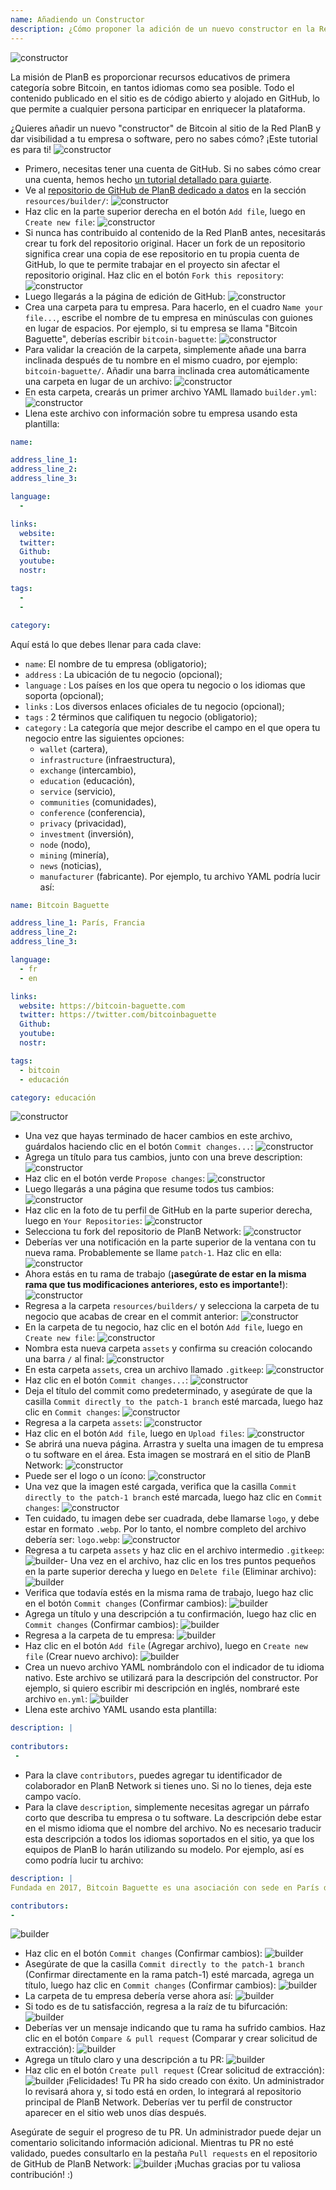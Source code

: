 ```yaml
---
name: Añadiendo un Constructor
description: ¿Cómo proponer la adición de un nuevo constructor en la Red PlanB?
---
```

![constructor](assets/cover.webp)

La misión de PlanB es proporcionar recursos educativos de primera categoría sobre Bitcoin, en tantos idiomas como sea posible. Todo el contenido publicado en el sitio es de código abierto y alojado en GitHub, lo que permite a cualquier persona participar en enriquecer la plataforma.

¿Quieres añadir un nuevo "constructor" de Bitcoin al sitio de la Red PlanB y dar visibilidad a tu empresa o software, pero no sabes cómo? ¡Este tutorial es para ti!
![constructor](assets/01.webp)
- Primero, necesitas tener una cuenta de GitHub. Si no sabes cómo crear una cuenta, hemos hecho [un tutorial detallado para guiarte](https://planb.network/tutorials/others/create-github-account).
- Ve al [repositorio de GitHub de PlanB dedicado a datos](https://github.com/PlanB-Network/bitcoin-educational-content/tree/dev/resources/builders) en la sección `resources/builder/`:
![constructor](assets/02.webp)
- Haz clic en la parte superior derecha en el botón `Add file`, luego en `Create new file`:
![constructor](assets/03.webp)
- Si nunca has contribuido al contenido de la Red PlanB antes, necesitarás crear tu fork del repositorio original. Hacer un fork de un repositorio significa crear una copia de ese repositorio en tu propia cuenta de GitHub, lo que te permite trabajar en el proyecto sin afectar el repositorio original. Haz clic en el botón `Fork this repository`:
![constructor](assets/04.webp)
- Luego llegarás a la página de edición de GitHub:
![constructor](assets/05.webp)
- Crea una carpeta para tu empresa. Para hacerlo, en el cuadro `Name your file...`, escribe el nombre de tu empresa en minúsculas con guiones en lugar de espacios. Por ejemplo, si tu empresa se llama "Bitcoin Baguette", deberías escribir `bitcoin-baguette`:
![constructor](assets/06.webp)
- Para validar la creación de la carpeta, simplemente añade una barra inclinada después de tu nombre en el mismo cuadro, por ejemplo: `bitcoin-baguette/`. Añadir una barra inclinada crea automáticamente una carpeta en lugar de un archivo:
![constructor](assets/07.webp)
- En esta carpeta, crearás un primer archivo YAML llamado `builder.yml`:
![constructor](assets/08.webp)
- Llena este archivo con información sobre tu empresa usando esta plantilla:

```yaml
name:

address_line_1:
address_line_2:
address_line_3: 

language:
  - 

links:
  website:
  twitter:
  Github:
  youtube:
  nostr:

tags:
  - 
  - 

category:
```

Aquí está lo que debes llenar para cada clave:
- `name`: El nombre de tu empresa (obligatorio);
- `address` : La ubicación de tu negocio (opcional);
- `language` : Los países en los que opera tu negocio o los idiomas que soporta (opcional);
- `links` : Los diversos enlaces oficiales de tu negocio (opcional);
- `tags` : 2 términos que califiquen tu negocio (obligatorio);
- `category` : La categoría que mejor describe el campo en el que opera tu negocio entre las siguientes opciones:
	- `wallet` (cartera),
	- `infrastructure` (infraestructura),
	- `exchange` (intercambio),
	- `education` (educación),
	- `service` (servicio),
	- `communities` (comunidades),
	- `conference` (conferencia),
	- `privacy` (privacidad),
	- `investment` (inversión),
	- `node` (nodo),
	- `mining` (minería),
	- `news` (noticias),
	- `manufacturer` (fabricante).
Por ejemplo, tu archivo YAML podría lucir así:
```yaml
name: Bitcoin Baguette

address_line_1: París, Francia
address_line_2:
address_line_3: 

language:
  - fr
  - en

links:
  website: https://bitcoin-baguette.com
  twitter: https://twitter.com/bitcoinbaguette
  Github:
  youtube:
  nostr:

tags:
  - bitcoin
  - educación

category: educación
```

![constructor](assets/09.webp)
- Una vez que hayas terminado de hacer cambios en este archivo, guárdalos haciendo clic en el botón `Commit changes...`:
![constructor](assets/10.webp)
- Agrega un título para tus cambios, junto con una breve description:
![constructor](assets/11.webp)
- Haz clic en el botón verde `Propose changes`:
![constructor](assets/12.webp)
- Luego llegarás a una página que resume todos tus cambios:
![constructor](assets/13.webp)
- Haz clic en la foto de tu perfil de GitHub en la parte superior derecha, luego en `Your Repositories`:
![constructor](assets/14.webp)
- Selecciona tu fork del repositorio de PlanB Network:
![constructor](assets/15.webp)
- Deberías ver una notificación en la parte superior de la ventana con tu nueva rama. Probablemente se llame `patch-1`. Haz clic en ella:
![constructor](assets/16.webp)
- Ahora estás en tu rama de trabajo (**¡asegúrate de estar en la misma rama que tus modificaciones anteriores, esto es importante!**):
![constructor](assets/17.webp)
- Regresa a la carpeta `resources/builders/` y selecciona la carpeta de tu negocio que acabas de crear en el commit anterior:
![constructor](assets/18.webp)
- En la carpeta de tu negocio, haz clic en el botón `Add file`, luego en `Create new file`:
![constructor](assets/19.webp)
- Nombra esta nueva carpeta `assets` y confirma su creación colocando una barra `/` al final:
![constructor](assets/20.webp)
- En esta carpeta `assets`, crea un archivo llamado `.gitkeep`:
![constructor](assets/21.webp)
- Haz clic en el botón `Commit changes...`:
![constructor](assets/22.webp)
- Deja el título del commit como predeterminado, y asegúrate de que la casilla `Commit directly to the patch-1 branch` esté marcada, luego haz clic en `Commit changes`: ![constructor](assets/23.webp)
- Regresa a la carpeta `assets`:
![constructor](assets/24.webp)
- Haz clic en el botón `Add file`, luego en `Upload files`:
![constructor](assets/25.webp)
- Se abrirá una nueva página. Arrastra y suelta una imagen de tu empresa o tu software en el área. Esta imagen se mostrará en el sitio de PlanB Network:
![constructor](assets/26.webp)
- Puede ser el logo o un ícono:
![constructor](assets/27.webp)
- Una vez que la imagen esté cargada, verifica que la casilla `Commit directly to the patch-1 branch` esté marcada, luego haz clic en `Commit changes`:
![constructor](assets/28.webp)
- Ten cuidado, tu imagen debe ser cuadrada, debe llamarse `logo`, y debe estar en formato `.webp`. Por lo tanto, el nombre completo del archivo debería ser: `logo.webp`:
![constructor](assets/29.webp)
- Regresa a tu carpeta `assets` y haz clic en el archivo intermedio `.gitkeep`:
![builder](assets/30.webp)- Una vez en el archivo, haz clic en los tres puntos pequeños en la parte superior derecha y luego en `Delete file` (Eliminar archivo):
![builder](assets/31.webp)
- Verifica que todavía estés en la misma rama de trabajo, luego haz clic en el botón `Commit changes` (Confirmar cambios):
![builder](assets/32.webp)
- Agrega un título y una descripción a tu confirmación, luego haz clic en `Commit changes` (Confirmar cambios):
![builder](assets/33.webp)
- Regresa a la carpeta de tu empresa:
![builder](assets/34.webp)
- Haz clic en el botón `Add file` (Agregar archivo), luego en `Create new file` (Crear nuevo archivo):
![builder](assets/35.webp)
- Crea un nuevo archivo YAML nombrándolo con el indicador de tu idioma nativo. Este archivo se utilizará para la descripción del constructor. Por ejemplo, si quiero escribir mi descripción en inglés, nombraré este archivo `en.yml`:
![builder](assets/36.webp)
- Llena este archivo YAML usando esta plantilla:
```yaml
description: |
 
contributors:
 - 
```

- Para la clave `contributors`, puedes agregar tu identificador de colaborador en PlanB Network si tienes uno. Si no lo tienes, deja este campo vacío.
- Para la clave `description`, simplemente necesitas agregar un párrafo corto que describa tu empresa o tu software. La descripción debe estar en el mismo idioma que el nombre del archivo. No es necesario traducir esta descripción a todos los idiomas soportados en el sitio, ya que los equipos de PlanB lo harán utilizando su modelo. Por ejemplo, así es como podría lucir tu archivo:
```yaml
description: |
Fundada en 2017, Bitcoin Baguette es una asociación con sede en París dedicada a organizar encuentros de Bitcoin y talleres técnicos. Reunimos a entusiastas, expertos y mentes curiosas para explorar y discutir las complejidades de la tecnología Bitcoin. Nuestros eventos proporcionan una plataforma para compartir conocimientos, hacer networking y fomentar una comprensión más profunda de los mecanismos internos de Bitcoin. Únete a nosotros en Bitcoin Baguette para ser parte de la comunidad Bitcoin de París y mantenerte actualizado con los últimos avances en el campo.

contributors:
- 
```
![builder](assets/37.webp)
- Haz clic en el botón `Commit changes` (Confirmar cambios):
![builder](assets/38.webp)
- Asegúrate de que la casilla `Commit directly to the patch-1 branch` (Confirmar directamente en la rama patch-1) esté marcada, agrega un título, luego haz clic en `Commit changes` (Confirmar cambios):
![builder](assets/39.webp)
- La carpeta de tu empresa debería verse ahora así:
![builder](assets/40.webp)
- Si todo es de tu satisfacción, regresa a la raíz de tu bifurcación:
![builder](assets/41.webp)
- Deberías ver un mensaje indicando que tu rama ha sufrido cambios. Haz clic en el botón `Compare & pull request` (Comparar y crear solicitud de extracción):
![builder](assets/42.webp)
- Agrega un título claro y una descripción a tu PR:
![builder](assets/43.webp)
- Haz clic en el botón `Create pull request` (Crear solicitud de extracción):
![builder](assets/44.webp)
¡Felicidades! Tu PR ha sido creado con éxito. Un administrador lo revisará ahora y, si todo está en orden, lo integrará al repositorio principal de PlanB Network. Deberías ver tu perfil de constructor aparecer en el sitio web unos días después.

Asegúrate de seguir el progreso de tu PR. Un administrador puede dejar un comentario solicitando información adicional. Mientras tu PR no esté validado, puedes consultarlo en la pestaña `Pull requests` en el repositorio de GitHub de PlanB Network:
![builder](assets/45.webp)
¡Muchas gracias por tu valiosa contribución! :)